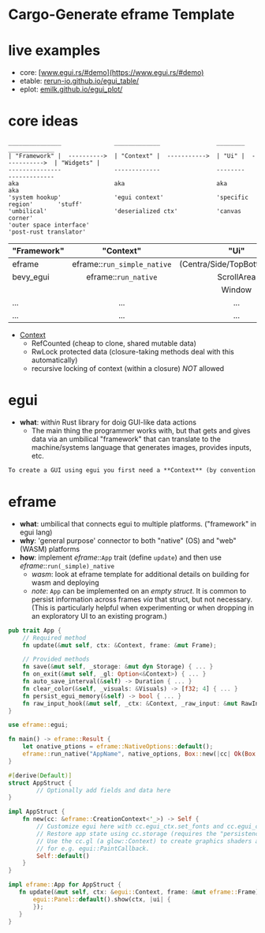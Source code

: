 # Cargo-Generate eframe Template

# live examples

- core: [www.egui.rs/#demo](https://www.egui.rs/#demo)
- etable: [rerun-io.github.io/egui_table/](https://rerun-io.github.io/egui_table/)
- eplot: [emilk.github.io/egui_plot/](https://emilk.github.io/egui_plot/)

# core ideas

```
_______________               _____________                ________                _____________
| "Framework" |  ---------->  | "Context" |  ----------->  | "Ui" |  ----------->  | "Widgets" |
---------------               -------------                --------                -------------
aka                           aka                          aka                     aka
'system hookup'               'egui context'               'specific region'       'stuff'
'umbilical'                   'deserialized ctx'           'canvas corner'
'outer space interface'
'post-rust translator'

```

| "**Framework**" |        "**Context**"        |           "**Ui**"           | "**Widgets**" |
| :-------------- | :-------------------------: | :--------------------------: | ------------: |
| eframe          | eframe::`run_simple_native` | (Centra/Side/TopBottom)Panel |   ui.vertical |
| bevy_egui       |    eframe::`run_native`     |          ScrollArea          | ui.horizontal |
|                 |                             |            Window            |        ui.add |
| ...             |             ...             |             ...              |     ui.button |
| ...             |             ...             |             ...              |           ... |

- [Context](file:///Users/esl/coding_dirs/rust/egui_xp/target/doc/egui/struct.Context.html)
  - RefCounted (cheap to clone, shared mutable data)
  - RwLock protected data (closure-taking methods deal with this automatically)
  - recursive locking of context (within a closure) _NOT_ allowed

# egui

- **what**: with*in* Rust library for doig GUI-like data actions
  - The main thing the programmer works with, but that gets and gives data via an umbilical "framework" that can translate to the machine/systems language that generates images, provides inputs, etc.

```markdown
To create a GUI using egui you first need a **Context** (by convention referred to by **ctx**). Then you add a Window or a SidePanel to get a **Ui**, which is what you’ll be using to add all the buttons and labels that you need.
```

# eframe

- **what**: umbilical that connects egui to multiple platforms. ("framework" in egui lang)
- **why**: 'general purpose' connector to both "native" (OS) and "web" (WASM) platforms
- **how**: implement _eframe_::`App` trait (define `update`) and then use _eframe_::`run(_simple)_native`
  - _wasm_: look at eframe template for additional details on building for wasm and deploying
  - _note_: `App` can be implemented on an _empty struct_. It is common to persist information across frames _via_ that struct, but not necessary. (This is particularly helpful when experimenting or when dropping in an exploratory UI to an existing program.)

```rust
pub trait App {
    // Required method
    fn update(&mut self, ctx: &Context, frame: &mut Frame);

    // Provided methods
    fn save(&mut self, _storage: &mut dyn Storage) { ... }
    fn on_exit(&mut self, _gl: Option<&Context>) { ... }
    fn auto_save_interval(&self) -> Duration { ... }
    fn clear_color(&self, _visuals: &Visuals) -> [f32; 4] { ... }
    fn persist_egui_memory(&self) -> bool { ... }
    fn raw_input_hook(&mut self, _ctx: &Context, _raw_input: &mut RawInput) { ... }
}
```

```rust
use eframe::egui;

fn main() -> eframe::Result {
    let onative_ptions = eframe::NativeOptions::default();
    eframe::run_native("AppName", native_options, Box::new(|cc| Ok(Box::new(AppStruct::new(cc)))))
}

#[derive(Default)]
struct AppStruct {
        // Optionally add fields and data here
}

impl AppStruct {
    fn new(cc: &eframe::CreationContext<'_>) -> Self {
        // Customize egui here with cc.egui_ctx.set_fonts and cc.egui_ctx.set_visuals.
        // Restore app state using cc.storage (requires the "persistence" feature).
        // Use the cc.gl (a glow::Context) to create graphics shaders and buffers that you can use
        // for e.g. egui::PaintCallback.
        Self::default()
    }
}

impl eframe::App for AppStruct {
   fn update(&mut self, ctx: &egui::Context, frame: &mut eframe::Frame) {
       egui::Panel::default().show(ctx, |ui| {
       });
   }
}
```
